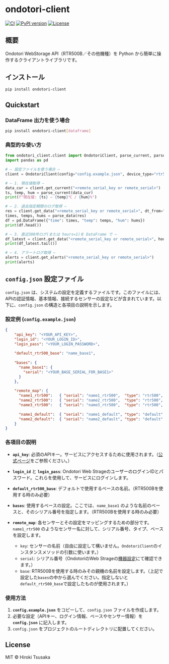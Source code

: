 # ondotori-client

[![CI](https://github.com/1160-hrk/ondotori-client/actions/workflows/ci.yml/badge.svg)](https://github.com/1160-hrk/ondotori-client/actions)
[![PyPI version](https://img.shields.io/pypi/v/ondotori-client.svg)](https://pypi.org/project/ondotori-client/)
[![License](https://img.shields.io/github/license/1160-hrk/ondotori-client.svg)](https://github.com/1160-hrk/ondotori-client/blob/main/LICENSE)


## 概要

Ondotori WebStorage API（RTR500B／その他機種）を Python から簡単に操作するクライアントライブラリです。

## インストール

```bash
pip install ondotori-client
````

## Quickstart

### DataFrame 出力を使う場合

```bash
pip install ondotori-client[dataframe]
```

### 典型的な使い方

```python
from ondotori_client.client import OndotoriClient, parse_current, parse_data
import pandas as pd

# — 設定ファイルを使う場合 —
client = OndotoriClient(config="config.example.json", device_type="rtr500", verbose=True)

# — 1. 現在値取得 —
data_cur = client.get_current("<remote_serial_key or remote_serial>")
ts, temp, hum = parse_current(data_cur)
print(f"現在値: {ts} — {temp}℃ / {hum}%")

# — 2. 過去指定期間のログ取得 —
res = client.get_data("<remote_serial_key or remote_serial>", dt_from="2025-05-01T00:00:00", dt_to="2025-05-02T00:00:00")
times, temps, hums = parse_data(res)
df = pd.DataFrame({"time": times, "temp": temps, "hum": hums})
print(df.head())

# — 3. 直近300件ログ(または hours=1)を DataFrame で —
df_latest = client.get_data("<remote_serial_key or remote_serial>", hours=1, as_df=True)
print(df_latest.tail())

# — 4. アラートログ取得 —
alerts = client.get_alerts("<remote_serial_key or remote_serial>")
print(alerts)

```

## `config.json` 設定ファイル

`config.json` は、システムの設定を定義するファイルです。このファイルには、APIの認証情報、基本情報、接続するセンサーの設定などが含まれています。以下に、`config.json` の構造と各項目の説明を示します。

### 設定例 (`config.example.json`)

```json
{
    "api_key": "<YOUR_API_KEY>",
    "login_id": "<YOUR_LOGIN_ID>",
    "login_pass": "<YOUR_LOGIN_PASSWORD>",
  
    "default_rtr500_base": "name_base1",
  
    "bases": {
      "name_base1": {
        "serial": "<YOUR_BASE_SERIAL_FOR_BASE1>"
      }
    },
  
    "remote_map": {
      "name1_rtr500":   { "serial": "name1_rtr500",  "type": "rtr500",  "base": "BASE1" },
      "name2_rtr500":   { "serial": "name2_rtr500",  "type": "rtr500",  "base": "BASE1" },
      "name3_rtr500":   { "serial": "name3_rtr500",  "type": "rtr500",  "base": "BASE1" },
  
      "name1_default":  { "serial": "name1_default", "type": "default" },
      "name2_default":  { "serial": "name2_default", "type": "default" }
    }
}
```

### 各項目の説明

* **`api_key`**: 必須のAPIキー。サービスにアクセスするために使用されます。（[公式ページ](https://ondotori.webstorage.jp/docs/api/authentication/auth_apikey.html)をご参照ください。）

* **`login_id`** と **`login_pass`**: Ondotori Web StrageのユーザーのログインIDとパスワード。これらを使用して、サービスにログインします。

* **`default_rtr500_base`**: デフォルトで使用するベースの名前。（RTR500Bを使用する時のみ必要）

* **`bases`**: 使用するベースの設定。ここでは、`name_base1` のような名前のベースと、そのシリアル番号を指定します。（RTR500Bを使用する時のみ必要）

* **`remote_map`**: 各センサーとその設定をマッピングするための部分です。`name1_rtr500` のようなセンサー名に対して、シリアル番号、タイプ、ベースを設定します。
  * ```key```: センサーの名前（自由に設定して構いません。```OndotoriClient```のインスタンスメソッドの引数に使います。）
  * ```serial```: シリアル番号（OndotoriのWeb Strageの[機器設定](https://ondotori.webstorage.jp/device/)にて確認できます。）
  * ```base```: RTR500Bを使用する時のみその親機の名前を設定します。（上記で設定した```bases```の中から選んでください。指定しないと```default_rtr500_base```で設定したものが使用されます。）

### 使用方法

1. **`config.example.json`** をコピーして、`config.json` ファイルを作成します。
2. 必要な設定（APIキー、ログイン情報、ベースやセンサー情報）を **`config.json`** に記入します。
3. `config.json` をプロジェクトのルートディレクトリに配置してください。

## License

MIT © Hiroki Tsusaka